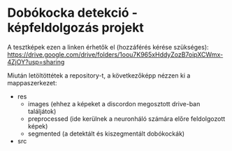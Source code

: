# Dobókocka detekció - képfeldolgozás projekt

A tesztképek ezen a linken érhetők el (hozzáférés kérése szükséges): https://drive.google.com/drive/folders/1oou7K965xHddyZozB7oipXCWmx-4ZjOY?usp=sharing

Miután letöltöttétek a repository-t, a következőképp nézzen ki a mappaszerkezet:
 - res
    - images (ehhez a képeket a discordon megosztott drive-ban találjátok)
    - preprocessed (ide kerülnek a neuronháló számára előre feldolgozott képek)
    - segmented (a detektált és kiszegmentált dobókockák)
 - src
